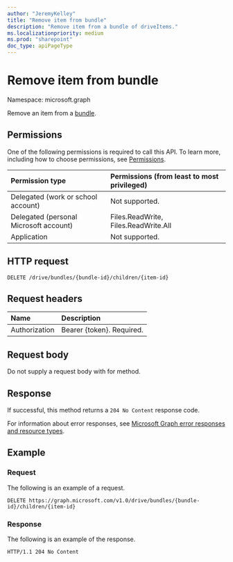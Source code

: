 ```yaml
---
author: "JeremyKelley"
title: "Remove item from bundle"
description: "Remove item from a bundle of driveItems."
ms.localizationpriority: medium
ms.prod: "sharepoint"
doc_type: apiPageType
---
```


# Remove item from bundle

Namespace: microsoft.graph

Remove an item from a [bundle][].

## Permissions

One of the following permissions is required to call this API. To learn more, including how to choose permissions, see [Permissions](/graph/permissions-reference).

|Permission type      | Permissions (from least to most privileged)              |
|:--------------------|:---------------------------------------------------------|
|Delegated (work or school account) | Not supported.                             |
|Delegated (personal Microsoft account) | Files.ReadWrite, Files.ReadWrite.All   |
|Application          | Not supported.                                           |

## HTTP request

```http
DELETE /drive/bundles/{bundle-id}/children/{item-id}
```

## Request headers

| Name          | Description  |
|:------------- |:------------ |
| Authorization | Bearer {token}. Required. |

## Request body

Do not supply a request body with for method.

## Response

If successful, this method returns a `204 No Content` response code.

For information about error responses, see [Microsoft Graph error responses and resource types][error-response].

## Example

### Request

The following is an example of a request.

<!-- {"blockType": "request", "name": "remove-from-bundle" } -->

```http
DELETE https://graph.microsoft.com/v1.0/drive/bundles/{bundle-id}/children/{item-id}
```

### Response

The following is an example of the response.

<!-- { "blockType": "response" } -->

```http
HTTP/1.1 204 No Content
```


[bundle]: ../resources/bundle.md
[error-response]: /graph/errors

<!-- {
  "type": "#page.annotation",
  "description": "Remove an item from a bundle.",
  "keywords": "",
  "section": "documentation"
} -->


